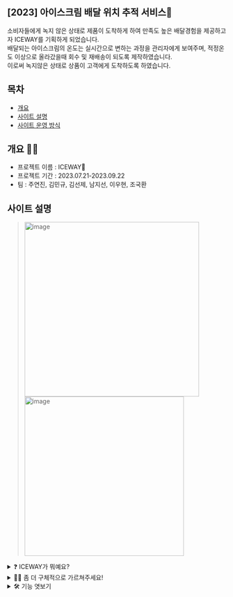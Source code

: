 ##  [2023] 아이스크림 배달 위치 추적 서비스🍦

소비자들에게 녹지 않은 상태로 제품이 도착하게 하여 만족도 높은 배달경험을 제공하고자 ICEWAY를 기획하게 되었습니다.<br>
배달되는 아이스크림의 온도는 실시간으로 변하는 과정을 관리자에게 보여주며, 적정온도 이상으로 올라갔을때 회수 및 재배송이 되도록 제작하였습니다. <br>
이로써 녹지않은 상태로 상품이 고객에게 도착하도록 하였습니다.

## 목차
- [개요](개요)
- [사이트 설명](사이트-설명)
- [사이트 운영 방식](사이트-운영-방식)

## 개요 ☝🏻
- 프로젝트 이름 : ICEWAY🍦
- 프로젝트 기간 : 2023.07.21-2023.09.22
- 팀 : 주연진, 김민규, 김선제, 남지선, 이우현, 조국환


##  사이트 설명
> <img width="401" alt="image" src="https://github.com/yeonjinju/iceway/assets/131218429/f0e213e5-b67a-4f16-8b11-f3afe322daf9">
> <img width="366" alt="image" src="https://github.com/yeonjinju/iceway/assets/131218429/21c800dc-f2a0-42c3-b129-665533d8c31f">
<details><summary>❓ ICEWAY가 뭐예요?
</summary>

*ICEWAY는 Icecream+way(road) 의 합성어로 아이스크림이 소비자에게 가고있는 상태를 의미합니다.<br>
배달으로 아이스크림을 받았을때 모두들 녹아있던 경험을 한 적이 있을겁니다. <br>저희 프로젝트는 그 점을 고려하여 소비자가 녹지않은 상태로 제품을 받을 수 있게 하려는 기획하에 프로젝트를 구현하였습니다.*
</details>
<details><summary>🙋‍♀️ 좀 더 구체적으로 가르쳐주세요!
</summary><br>
  
*네! 조금 더 구체적으로 알려드리죠!*<br><br>*저희 사이트는 사실 제품의 쇼핑-주문 하는 사이트가 아닙니다. 저희 제품을 구매했을때, 관리자가 배송관리를 하며 상품의 온도를 확인할 수 있는 관리자 사이트 입니다.<br> **STATUS** 카테고리를 누르면 주문 후 배송되는 제품들의 상태를 볼 수 있습니다. <br>오른쪽을 보시면 제품경고 안내란이 있으며 제품의 상태가 적정온도(-10도)이상으로 올라갔을때 제품의 회수요청을 위해 알림창에 고객의 이름과 함께 "000님 상품 온도 상승 알림" 이 뜨게 됩니다. <br>오른쪽의 경고알림을 선택했을때 배송되고 있는 위치로 ZoomIN 이 되면서 하단에 제품의 구매하신 정보와 실시간 온도, 회수를 하기 위한 회수버튼이 있습니다. <br>오른쪽 하단을 보시면 현재 배송중인 수량과 배송완료, 회수경고 갯수, 회수완료 갯수를 실시간으로 계산이 되어 보실 수 있습니다.<br><br>**왼쪽의 <u>START, </u><u>STOP, </u><u>RESET</u> 3개의 버튼은 프로젝트 발표시 제품의 빠른 이동을 위해만든 버튼입니다. 이 점 고려하여 봐주시기 바랍니다 ^^***
</details>
<details><summary> 🛠 기능 엿보기
</summary><br>

*사용한 기술 스택*<br>
<img width="577" alt="스크린샷 2023-10-05 오후 4 26 42" src="https://github.com/yeonjinju/iceway/assets/131218429/3aff2f4b-cf62-42b2-90ad-0436fbb233a7">

*완성도 높은 프로젝트를 위해 사용한 기술스택입니다. 이 외에 EC2, RDS, Amazonmq를 사용하였습니다.*
<img width="565" alt="스크린샷 2023-10-05 오후 4 49 01" src="https://github.com/yeonjinju/iceway/assets/131218429/30aa5022-7ed0-4b71-83ce-077404c675d9">
<img width="567" alt="스크린샷 2023-10-05 오후 4 49 07" src="https://github.com/yeonjinju/iceway/assets/131218429/dbc95738-33bd-4223-a770-3dd6a3b1d78b">
<img width="557" alt="스크린샷 2023-10-05 오후 4 49 12" src="https://github.com/yeonjinju/iceway/assets/131218429/02bfbe14-2968-47ae-b76f-a2256bfbc7fd">
*

# Thanks for watching
